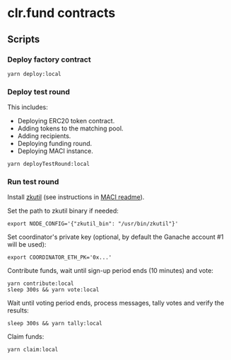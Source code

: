 # clr.fund contracts

## Scripts

### Deploy factory contract

```
yarn deploy:local
```

### Deploy test round

This includes:

- Deploying ERC20 token contract.
- Adding tokens to the matching pool.
- Adding recipients.
- Deploying funding round.
- Deploying MACI instance.

```
yarn deployTestRound:local
```

### Run test round

Install [zkutil](https://github.com/poma/zkutil) (see instructions in [MACI readme](https://github.com/appliedzkp/maci#get-started)).

Set the path to zkutil binary if needed:

```
export NODE_CONFIG='{"zkutil_bin": "/usr/bin/zkutil"}'
```

Set coordinator's private key (optional, by default the Ganache account #1 will be used):

```
export COORDINATOR_ETH_PK='0x...'
```

Contribute funds, wait until sign-up period ends (10 minutes) and vote:

```
yarn contribute:local
sleep 300s && yarn vote:local
```

Wait until voting period ends, process messages, tally votes and verify the results:

```
sleep 300s && yarn tally:local
```

Claim funds:

```
yarn claim:local
```
